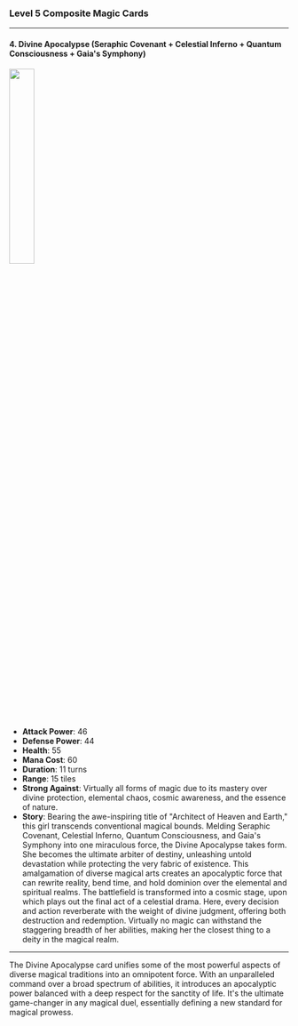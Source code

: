 ### Level 5 Composite Magic Cards

---

#### 4. Divine Apocalypse (Seraphic Covenant + Celestial Inferno + Quantum Consciousness + Gaia's Symphony)
  <img src="./Harbinger of the Cosmos.png" width="30%"></img>

- **Attack Power**: 46
- **Defense Power**: 44
- **Health**: 55
- **Mana Cost**: 60
- **Duration**: 11 turns
- **Range**: 15 tiles
- **Strong Against**: Virtually all forms of magic due to its mastery over divine protection, elemental chaos, cosmic awareness, and the essence of nature.
- **Story**: Bearing the awe-inspiring title of "Architect of Heaven and Earth," this girl transcends conventional magical bounds. Melding Seraphic Covenant, Celestial Inferno, Quantum Consciousness, and Gaia's Symphony into one miraculous force, the Divine Apocalypse takes form. She becomes the ultimate arbiter of destiny, unleashing untold devastation while protecting the very fabric of existence. This amalgamation of diverse magical arts creates an apocalyptic force that can rewrite reality, bend time, and hold dominion over the elemental and spiritual realms. The battlefield is transformed into a cosmic stage, upon which plays out the final act of a celestial drama. Here, every decision and action reverberate with the weight of divine judgment, offering both destruction and redemption. Virtually no magic can withstand the staggering breadth of her abilities, making her the closest thing to a deity in the magical realm.

---

The Divine Apocalypse card unifies some of the most powerful aspects of diverse magical traditions into an omnipotent force. With an unparalleled command over a broad spectrum of abilities, it introduces an apocalyptic power balanced with a deep respect for the sanctity of life. It's the ultimate game-changer in any magical duel, essentially defining a new standard for magical prowess.